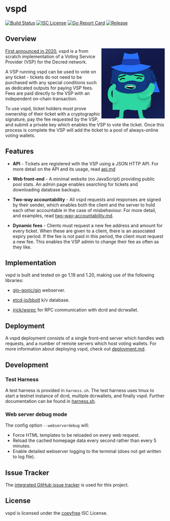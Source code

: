 # vspd

[![Build Status](https://github.com/decred/vspd/workflows/Build%20and%20Test/badge.svg)](https://github.com/decred/vspd/actions)
[![ISC License](https://img.shields.io/badge/license-ISC-blue.svg)](http://copyfree.org)
[![Go Report Card](https://goreportcard.com/badge/github.com/decred/vspd)](https://goreportcard.com/report/github.com/decred/vspd)
[![Release](https://img.shields.io/github/release/decred/vspd.svg?style=flat-square)](https://github.com/decred/vspd/releases/latest)

## Overview

<img src="./docs/img/stakey.png" align="right" />

[First announced in 2020](https://blog.decred.org/2020/06/02/A-More-Private-Way-to-Stake/),
vspd is a from scratch implementation of a Voting Service Provider (VSP) for the
Decred network.

A VSP running vspd can be used to vote on any ticket - tickets do not need to
be purchased with any special conditions such as dedicated outputs for paying
VSP fees. Fees are paid directly to the VSP with an independent on-chain
transaction.

To use vspd, ticket holders must prove ownership of their ticket with a
cryptographic signature, pay the fee requested by the VSP, and submit a private
key which enables the VSP to vote the ticket. Once this process is complete the
VSP will add the ticket to a pool of always-online voting wallets.

## Features

- **API** - Tickets are registered with the VSP using a JSON HTTP API. For more
  detail on the API and its usage, read [api.md](./docs/api.md)

- **Web front-end** - A minimal website (no JavaScript) providing public pool
  stats. An admin page enables searching for tickets and downloading database
  backups.

- **Two-way accountability** - All vspd requests and responses are signed by
  their sender, which enables both the client and the server to hold each other
  accountable in the case of misbehaviour. For more detail, and examples, read
  [two-way-accountability.md](./docs/two-way-accountability.md).

- **Dynamic fees** - Clients must request a new fee address and amount for every
  ticket. When these are given to a client, there is an associated expiry
  period. If the fee is not paid in this period, the client must request a new
  fee. This enables the VSP admin to change their fee as often as they like.

## Implementation

vspd is built and tested on go 1.19 and 1.20, making use of the following
libraries:

- [gin-gonic/gin](https://github.com/gin-gonic/gin) webserver.

- [etcd-io/bbolt](https://github.com/etcd-io/bbolt) k/v database.

- [jrick/wsrpc](https://github.com/jrick/wsrpc) for RPC communication with dcrd
  and dcrwallet.

## Deployment

A vspd deployment consists of a single front-end server which handles web
requests, and a number of remote servers which host voting wallets. For more
information about deploying vspd, check out
[deployment.md](./docs/deployment.md).

## Development

### Test Harness

A test harness is provided in `harness.sh`. The test harness uses tmux to start
a testnet instance of dcrd, multiple dcrwallets, and finally vspd. Further
documentation can be found in [harness.sh](./harness.sh).

### Web server debug mode

The config option `--webserverdebug` will:

- Force HTML templates to be reloaded on every web request.
- Reload the cached homepage data every second rather than every 5 minutes.
- Enable detailed webserver logging to the terminal (does not get written to log
  file).

## Issue Tracker

The [integrated GitHub issue tracker](https://github.com/decred/vspd/issues)
is used for this project.

## License

vspd is licensed under the [copyfree](http://copyfree.org) ISC License.
